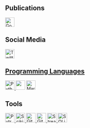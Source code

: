 
## Publications
<a href="https://scholar.google.com/citations?user=vgd87pEAAAAJ&hl=en" target="_blank"> <img src="https://img.shields.io/badge/Google Scholar-282C34?logo=google-scholar&logoColor=4D90FE" alt="Google Scholar logo" title="Google Scholar" height="30" /> </a>

## Social Media
<p align="left"> <a href="https://twitter.com/mhdamrollahi" target="_blank"> <img src="https://img.shields.io/badge/Twitter-282C34?logo=twitter" alt="Twitter logo" title="Twitter" height="30" />

##  Programming Languages

<a href="https://python.org/" target="_blank"> <img src="https://img.shields.io/badge/Python-282C34?logo=Python&logoColor=2BA1B9" alt="Python logo" title="Python" height="30" /> </a>
<img src="https://img.shields.io/badge/C%23-282C34?logo=csharp&logoColor=4D90FE" height="30" />
<a href="https://www.markdownguide.org/cheat-sheet/" target="_blank"> <img src="https://img.shields.io/badge/Markdown-282C34?logo=markdown&logoColor=93C6F4" alt="Markdown logo" title="Markdown" height="30" /> </a>

## Tools

<a href="https://pyotrch.org/" target="_blank"> <img src="https://img.shields.io/badge/Pytorch-282C34?logo=pytorch&style=flat" alt="Pytroch logo" title="Pytorch" height="30" /> </a>
<a href="https://sklearn.org/" target="_blank"> <img src="https://img.shields.io/badge/Scikit Learn-282C34?logo=scikit-learn" alt="ScikitLearn logo" title="Scikit Learn" height="30" /> </a> 
<a href="https://git-scm.com/" target="_blank"> <img src="https://img.shields.io/badge/Git-282C34?logo=git" alt="Git logo" title="Git" height="30" /> </a>
<a href="https://github.com/" target="_blank"> <img src="https://img.shields.io/badge/GitHub-282C34?logo=github" alt="GitHub logo" title="GitHub" height="30" /> </a>
<a href="https://streamlit.io/" target="_blank"> <img src="https://img.shields.io/badge/Streamlit-282C34?logo=streamlit" alt="Streamlit logo" title="Heroku" height="30" /> </a>
<a href="https://www.sqlite.org/" target="_blank"> <img src="https://img.shields.io/badge/SQLite-282C34?logo=sqlite&logoColor=64AEDC" alt="SQLite logo" title="SQLite" height="30"/> </a>
